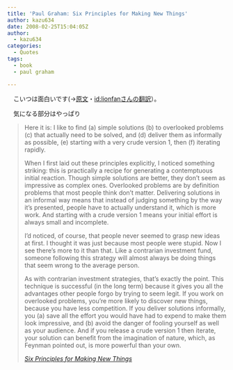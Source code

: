 ```yaml
---
title: 'Paul Graham: Six Principles for Making New Things'
author: kazu634
date: 2008-02-25T15:04:05Z
author:
  - kazu634
categories:
  - Quotes
tags:
  - book
  - paul graham

---
```

<div class="section">
<p>
    　こいつは面白いです(→<a href="http://www.paulgraham.com/newthings.html" onclick="__gaTracker('send', 'event', 'outbound-article', 'http://www.paulgraham.com/newthings.html', '原文');" target="_blank">原文</a>・<a href="http://d.hatena.ne.jp/lionfan/20080224#1203759642" onclick="__gaTracker('send', 'event', 'outbound-article', 'http://d.hatena.ne.jp/lionfan/20080224#1203759642', 'id:lionfanさんの翻訳');" target="_blank">id:lionfanさんの翻訳</a>）。
</p>
  
<p>
    　気になる部分はやっぱり
</p>
  
<blockquote title="Six Principles for Making New Things" cite="http://www.paulgraham.com/newthings.html">
<p>
      Here it is: I like to find (a) simple solutions (b) to overlooked problems (c) that actually need to be solved, and (d) deliver them as informally as possible, (e) starting with a very crude version 1, then (f) iterating rapidly.
</p>
    
<p>
      When I first laid out these principles explicitly, I noticed something striking: this is practically a recipe for generating a contemptuous initial reaction. Though simple solutions are better, they don&#8217;t seem as impressive as complex ones. Overlooked problems are by definition problems that most people think don&#8217;t matter. Delivering solutions in an informal way means that instead of judging something by the way it&#8217;s presented, people have to actually understand it, which is more work. And starting with a crude version 1 means your initial effort is always small and incomplete.
</p>
    
<p>
      I&#8217;d noticed, of course, that people never seemed to grasp new ideas at first. I thought it was just because most people were stupid. Now I see there&#8217;s more to it than that. Like a contrarian investment fund, someone following this strategy will almost always be doing things that seem wrong to the average person.
</p>
    
<p>
      As with contrarian investment strategies, that&#8217;s exactly the point. This technique is successful (in the long term) because it gives you all the advantages other people forgo by trying to seem legit. If you work on overlooked problems, you&#8217;re more likely to discover new things, because you have less competition. If you deliver solutions informally, you (a) save all the effort you would have had to expend to make them look impressive, and (b) avoid the danger of fooling yourself as well as your audience. And if you release a crude version 1 then iterate, your solution can benefit from the imagination of nature, which, as Feynman pointed out, is more powerful than your own.
</p>
    
<p>
<cite><a href="http://www.paulgraham.com/newthings.html" onclick="__gaTracker('send', 'event', 'outbound-article', 'http://www.paulgraham.com/newthings.html', 'Six Principles for Making New Things');" target="_blank">Six Principles for Making New Things</a></cite>
</p>
</blockquote>
</div>
